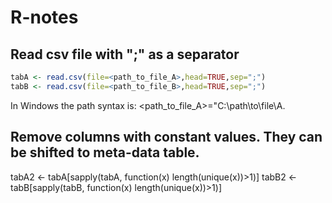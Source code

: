 # R-notes

## Read csv file with ";" as a separator
```R
tabA <- read.csv(file=<path_to_file_A>,head=TRUE,sep=";")
tabB <- read.csv(file=<path_to_file_B>,head=TRUE,sep=";")
```

In Windows the path syntax is: <path_to_file_A>="C:\\path\\to\\file\\A.

## Remove columns with constant values. They can be shifted to meta-data table. 
tabA2 <- tabA[sapply(tabA, function(x) length(unique(x))>1)]
tabB2 <- tabB[sapply(tabB, function(x) length(unique(x))>1)]
